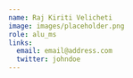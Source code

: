 ```yaml
---
name: Raj Kiriti Velicheti
image: images/placeholder.png
role: alu_ms
links:
  email: email@address.com
  twitter: johndoe
---
```

